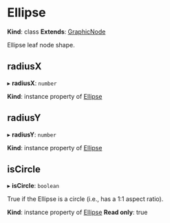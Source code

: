 # Ellipse

**Kind**: class
**Extends**: [GraphicNode](#graphicnode)

Ellipse leaf node shape.

## radiusX

▸ **radiusX**: `number`

**Kind**: instance property of [Ellipse](#ellipse)

## radiusY

▸ **radiusY**: `number`

**Kind**: instance property of [Ellipse](#ellipse)

## isCircle

▸ **isCircle**: `boolean`

True if the Ellipse is a circle (i.e., has a 1:1 aspect ratio).

**Kind**: instance property of [Ellipse](#ellipse)
**Read only**: true
